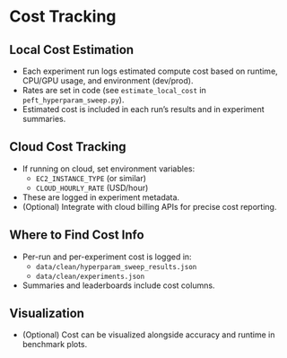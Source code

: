 # Cost Tracking

## Local Cost Estimation
- Each experiment run logs estimated compute cost based on runtime, CPU/GPU usage, and environment (dev/prod).
- Rates are set in code (see `estimate_local_cost` in `peft_hyperparam_sweep.py`).
- Estimated cost is included in each run’s results and in experiment summaries.

## Cloud Cost Tracking
- If running on cloud, set environment variables:
  - `EC2_INSTANCE_TYPE` (or similar)
  - `CLOUD_HOURLY_RATE` (USD/hour)
- These are logged in experiment metadata.
- (Optional) Integrate with cloud billing APIs for precise cost reporting.

## Where to Find Cost Info
- Per-run and per-experiment cost is logged in:
  - `data/clean/hyperparam_sweep_results.json`
  - `data/clean/experiments.json`
- Summaries and leaderboards include cost columns.

## Visualization
- (Optional) Cost can be visualized alongside accuracy and runtime in benchmark plots.